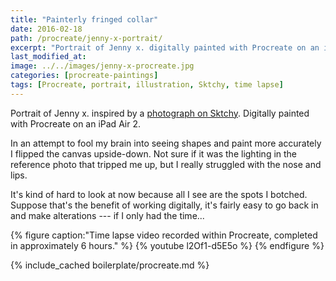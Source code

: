 ```yaml
---
title: "Painterly fringed collar"
date: 2016-02-18
path: /procreate/jenny-x-portrait/
excerpt: "Portrait of Jenny x. digitally painted with Procreate on an iPad."
last_modified_at: 
image: ../../images/jenny-x-procreate.jpg
categories: [procreate-paintings]
tags: [Procreate, portrait, illustration, Sktchy, time lapse]
---
```


Portrait of Jenny x. inspired by a [photograph on Sktchy](https://sktchy.com/rK7LX). Digitally painted with Procreate on an iPad Air 2.

In an attempt to fool my brain into seeing shapes and paint more accurately I flipped the canvas upside-down. Not sure if it was the lighting in the reference photo that tripped me up, but I really struggled with the nose and lips.

It's kind of hard to look at now because all I see are the spots I botched. Suppose that's the benefit of working digitally, it's fairly easy to go back in and make alterations --- if I only had the time...

{% figure caption:"Time lapse video recorded within Procreate, completed in approximately 6 hours." %}
{% youtube l2Of1-d5E5o %}
{% endfigure %}

{% include_cached boilerplate/procreate.md %}
